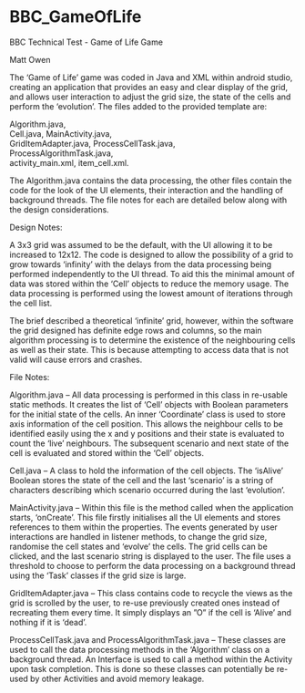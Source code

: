 # BBC_GameOfLife
BBC Technical Test - Game of Life Game

Matt Owen

The ‘Game of Life’ game was coded in Java and XML within android studio, creating an application that provides an easy and clear display of the grid, and allows user interaction to adjust the grid size, the state of the cells and perform the ‘evolution’. The files added to the provided template are:

Algorithm.java,   
Cell.java, 
MainActivity.java,  
GridItemAdapter.java, 
ProcessCellTask.java,  
ProcessAlgorithmTask.java,  
activity_main.xml, 
item_cell.xml.

The Algorithm.java contains the data processing, the other files contain the code for the look of the UI elements, their interaction and the handling of background threads. The file notes for each are detailed below along with the design considerations.

Design Notes:

A 3x3 grid was assumed to be the default, with the UI allowing it to be increased to 12x12. The code is designed to allow the possibility of a grid to grow towards ‘infinity’ with the delays from the data processing being performed independently to the UI thread. To aid this the minimal amount of data was stored within the ‘Cell’ objects to reduce the memory usage. The data processing is performed using the lowest amount of iterations through the cell list.

The brief described a theoretical ‘infinite’ grid, however, within the software the grid designed has definite edge rows and columns, so the main algorithm processing is to determine the existence of the neighbouring cells as well as their state. This is because attempting to access data that is not valid will cause errors and crashes.


File Notes:

Algorithm.java – 
All data processing is performed in this class in re-usable static methods. It creates the list of ‘Cell’ objects with Boolean parameters for the initial state of the cells. An inner ‘Coordinate’ class is used to store axis information of the cell position. This allows the neighbour cells to be identified easily using the x and y positions and their state is evaluated to count the ‘live’ neighbours. The subsequent scenario and next state of the cell is evaluated and stored within the ‘Cell’ objects.

Cell.java – 
A class to hold the information of the cell objects. The ‘isAlive’ Boolean stores the state of the cell and the last ‘scenario’ is a string of characters describing which scenario occurred during the last ‘evolution’.

MainActivity.java – 
Within this file is the method called when the application starts, ‘onCreate’. This file firstly initialises all the UI elements and stores references to them within the properties. The events generated by user interactions are handled in listener methods, to change the grid size, randomise the cell states and ‘evolve’ the cells. The grid cells can be clicked, and the last scenario string is displayed to the user.  The file uses a threshold to choose to perform the data processing on a background thread using the ‘Task’ classes if the grid size is large.

GridItemAdapter.java – 
This class contains code to recycle the views as the grid is scrolled by the user, to re-use previously created ones instead of recreating them every time. It simply displays an ”O” if the cell is ‘Alive’ and nothing if it is ‘dead’.

ProcessCellTask.java and ProcessAlgorithmTask.java – 
These classes are used to call the data processing methods in the ‘Algorithm’ class on a background thread. An Interface is used to call a method within the Activity upon task completion. This is done so these classes can potentially be re-used by other Activities and avoid memory leakage.


